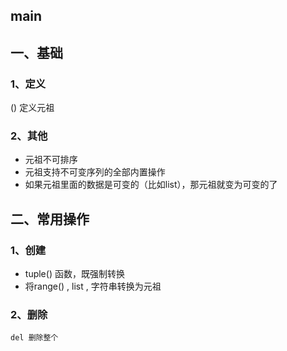## main

## 一、基础

### 1、定义

() 定义元祖

### 2、其他

- 元祖不可排序
- 元祖支持不可变序列的全部内置操作
- 如果元祖里面的数据是可变的（比如list），那元祖就变为可变的了

## 二、常用操作

### 1、创建

- tuple() 函数，既强制转换
- 将range() , list , 字符串转换为元祖

### 2、删除

```
del 删除整个
```



